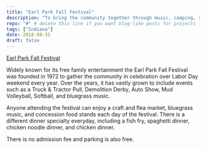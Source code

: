 ```yaml
---
title: "Earl Park Fall Festival"
description: "To bring the community together through music, camping, sports, games, food, and much more!"
repo: "#" # delete this line if you want blog-like posts for projects
tags: ["Indiana"]
date: 2018-08-31
draft: false
---
```


[Earl Park Fall Festival](https://www.earlparkfestival.com)

Widely known for its free family entertainment the Earl Park Fall Festival was founded in 1972 to gather the community in celebration over Labor Day weekend every year. Over the years, it has vastly grown to include events such as a Truck & Tractor Pull, Demolition Derby, Auto Show, Mud Volleyball, Softball, and bluegrass music.

Anyone attending the festival can enjoy a craft and flea market, bluegrass music, and concession food stands each day of the festival. There is a different dinner specialty everyday, including a fish fry, spaghetti dinner, chicken noodle dinner, and chicken dinner. 
 
There is no admission fee and parking is also free. 